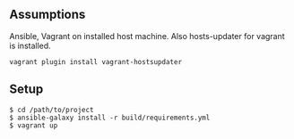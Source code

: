 ## Assumptions
Ansible, Vagrant on installed host machine.
Also hosts-updater for vagrant is installed.

``` vagrant plugin install vagrant-hostsupdater ```

## Setup
```  
$ cd /path/to/project
$ ansible-galaxy install -r build/requirements.yml
$ vagrant up
```